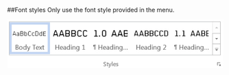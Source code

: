 <section id="templates-page-font-styles">
</section>

##Font styles
Only use the font style provided in the menu.

![](../../assets/templates-font-styles.jpg)